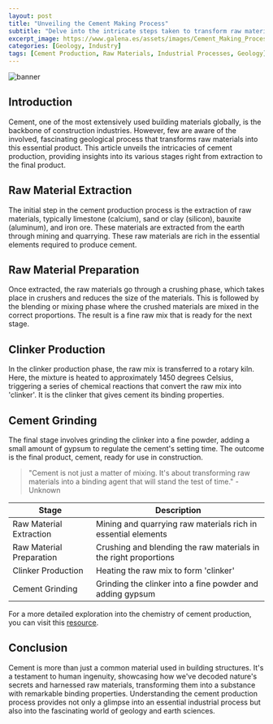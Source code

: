 ```yaml
---
layout: post
title: "Unveiling the Cement Making Process"
subtitle: "Delve into the intricate steps taken to transform raw materials into the vital construction component - cement."
excerpt_image: https://www.galena.es/assets/images/Cement_Making_Process.png
categories: [Geology, Industry]
tags: [Cement Production, Raw Materials, Industrial Processes, Geology]
---
```


![banner](https://www.galena.es/assets/images/Cement_Making_Process.png "Infographic illustrating the cement making process, detailing the steps from raw material extraction to the final product, with labeled stages including crushing, blending, heating in a kiln, and grinding.")

## Introduction

Cement, one of the most extensively used building materials globally, is the backbone of construction industries. However, few are aware of the involved, fascinating geological process that transforms raw materials into this essential product. This article unveils the intricacies of cement production, providing insights into its various stages right from extraction to the final product.

## Raw Material Extraction

The initial step in the cement production process is the extraction of raw materials, typically limestone (calcium), sand or clay (silicon), bauxite (aluminum), and iron ore. These materials are extracted from the earth through mining and quarrying. These raw materials are rich in the essential elements required to produce cement.

## Raw Material Preparation

Once extracted, the raw materials go through a crushing phase, which takes place in crushers and reduces the size of the materials. This is followed by the blending or mixing phase where the crushed materials are mixed in the correct proportions. The result is a fine raw mix that is ready for the next stage.

## Clinker Production

In the clinker production phase, the raw mix is transferred to a rotary kiln. Here, the mixture is heated to approximately 1450 degrees Celsius, triggering a series of chemical reactions that convert the raw mix into 'clinker'. It is the clinker that gives cement its binding properties.

## Cement Grinding

The final stage involves grinding the clinker into a fine powder, adding a small amount of gypsum to regulate the cement's setting time. The outcome is the final product, cement, ready for use in construction.

> "Cement is not just a matter of mixing. It's about transforming raw materials into a binding agent that will stand the test of time." - Unknown

| Stage | Description |
| --- | --- |
| Raw Material Extraction | Mining and quarrying raw materials rich in essential elements |
| Raw Material Preparation | Crushing and blending the raw materials in the right proportions |
| Clinker Production | Heating the raw mix to form 'clinker' |
| Cement Grinding | Grinding the clinker into a fine powder and adding gypsum |

For a more detailed exploration into the chemistry of cement production, you can visit this [resource](https://www.understanding-cement.com/chemistry.html).

## Conclusion

Cement is more than just a common material used in building structures. It's a testament to human ingenuity, showcasing how we've decoded nature's secrets and harnessed raw materials, transforming them into a substance with remarkable binding properties. Understanding the cement production process provides not only a glimpse into an essential industrial process but also into the fascinating world of geology and earth sciences.